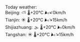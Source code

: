 Today weather:  
Beijing: ⛅️  🌡️+20°C 🌬️↙0km/h  
Tianjin: ☀️ 🌡️+20°C 🌬️↘15km/h  
Shijiazhuang: 🌫  🌡️+20°C 🌬️0km/h  
Tangshan: ☀️ 🌡️+20°C 🌬️↘15km/h  
